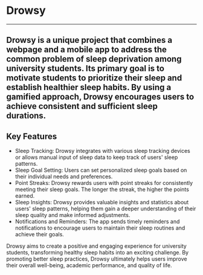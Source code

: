 # Drowsy
---
Drowsy is a unique project that combines a webpage and a mobile app to address the common problem of sleep deprivation among university students. Its primary goal is to motivate students to prioritize their sleep and establish healthier sleep habits. By using a gamified approach, Drowsy encourages users to achieve consistent and sufficient sleep durations.
---
## Key Features
- Sleep Tracking: Drowsy integrates with various sleep tracking devices or allows manual input of sleep data to keep track of users' sleep patterns.
- Sleep Goal Setting: Users can set personalized sleep goals based on their individual needs and preferences.
- Point Streaks: Drowsy rewards users with point streaks for consistently meeting their sleep goals. The longer the streak, the higher the points earned.
- Sleep Insights: Drowsy provides valuable insights and statistics about users' sleep patterns, helping them gain a deeper understanding of their sleep quality and make informed adjustments.
- Notifications and Reminders: The app sends timely reminders and notifications to encourage users to maintain their sleep routines and achieve their goals.

Drowsy aims to create a positive and engaging experience for university students, transforming healthy sleep habits into an exciting challenge. By promoting better sleep practices, Drowsy ultimately helps users improve their overall well-being, academic performance, and quality of life.

